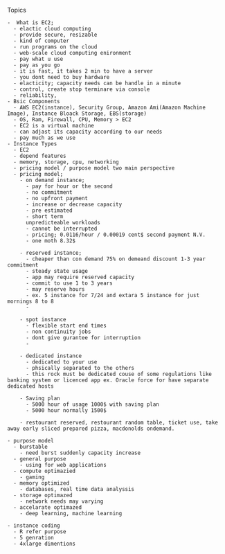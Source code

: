  Topics
  
    -  What is EC2; 
      - elactic cloud computing
      - provide secure, resizable
      - kind of computer
      - run programs on the cloud
      - web-scale cloud computing enironment
      - pay what u use
      - pay as you go
      - it is fast, it takes 2 min to have a server
      - you dont need to buy hardware
      - elacticity; capacity needs can be handle in a minute
      - control, create stop terminare via console
      - reliability, 
    - Bsic Components
      - AWS EC2(instance), Security Group, Amazon Ami(Amazon Machine Image), Instance Bloack Storage, EBS(storage)
      - OS, Ram, Firewall, CPU, Memory > EC2
      - EC2 is a virtual machine
      - can adjast its capacity according to our needs
      - pay much as we use
    - Instance Types
      - EC2
      - depend features
      - memory, storage, cpu, networking
      - pricing model / purpose model two main perspective
      - pricing model;
        - on demand instance;
          - pay for hour or the second
          - no commitment
          - no upfront payment
          - increase or decrease capacity
          - pre estimated
          - short term
          unpredicteable workloads
          - cannot be interrupted
          - pricing; 0.0116/hour / 0.00019 cent$ second payment N.V.
          - one moth 8.32$
          
        - reserved instance;
          - cheaper than con demand 75% on demeand discount 1-3 year commitment
          - steady state usage
          - app may require reserved capacity
          - commit to use 1 to 3 years
          - may reserve hours 
          - ex. 5 instance for 7/24 and extara 5 instance for just mornings 8 to 8
          -
          
        - spot instance
          - flexible start end times
          - non continuity jobs
          - dont give gurantee for interruption
          - 
          
        - dedicated instance
          - dedicated to your use
          - phsically separated to the others
          - this rock must be dedicated couse of some regulations like banking system or licenced app ex. Oracle force for have separate dedicated hosts
          
        - Saving plan
          - 5000 hour of usage 1000$ with saving plan
          - 5000 hour normally 1500$
          
        - restourant reserved, restourant random table, ticket use, take away early sliced prepared pizza, macdonolds ondemand.
     
    - purpose model
      - burstable
        - need burst suddenly capacity increase
      - general purpose
        - using for web applications
      - compute optimazied
        - gaming
      - memory optimized
        - databases, real time data analyssis
      - storage optimazed
        - network needs may varying
      - accelarate optimazed
        - deep learning, machine learning
        
    - instance coding
      - R refer purpose
      - 5 genration
      - 4xlarge dimentions
      
        
        
        
        
        
        
        
        
        
        
        
        
        
        
        
        
        
        
        
